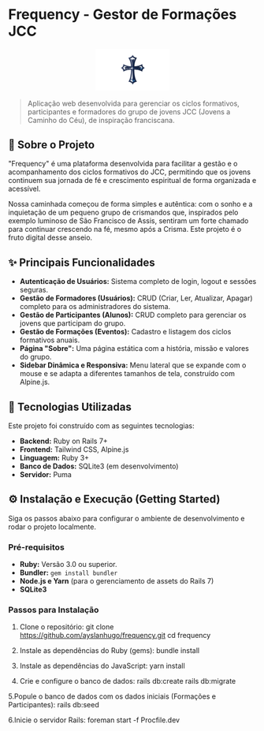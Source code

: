 # Frequency - Gestor de Formações JCC

<p align="center">
  <img src="public/logo.png" width="150" alt="Logo JCC">
</p>

> Aplicação web desenvolvida para gerenciar os ciclos formativos, participantes e formadores do grupo de jovens JCC (Jovens a Caminho do Céu), de inspiração franciscana.

## 📜 Sobre o Projeto

"Frequency" é uma plataforma desenvolvida para facilitar a gestão e o acompanhamento dos ciclos formativos do JCC, permitindo que os jovens continuem sua jornada de fé e crescimento espiritual de forma organizada e acessível.

Nossa caminhada começou de forma simples e autêntica: com o sonho e a inquietação de um pequeno grupo de crismandos que, inspirados pelo exemplo luminoso de São Francisco de Assis, sentiram um forte chamado para continuar crescendo na fé, mesmo após a Crisma. Este projeto é o fruto digital desse anseio.

## ✨ Principais Funcionalidades

* **Autenticação de Usuários:** Sistema completo de login, logout e sessões seguras.
* **Gestão de Formadores (Usuários):** CRUD (Criar, Ler, Atualizar, Apagar) completo para os administradores do sistema.
* **Gestão de Participantes (Alunos):** CRUD completo para gerenciar os jovens que participam do grupo.
* **Gestão de Formações (Eventos):** Cadastro e listagem dos ciclos formativos anuais.
* **Página "Sobre":** Uma página estática com a história, missão e valores do grupo.
* **Sidebar Dinâmica e Responsiva:** Menu lateral que se expande com o mouse e se adapta a diferentes tamanhos de tela, construído com Alpine.js.

## 🚀 Tecnologias Utilizadas

Este projeto foi construído com as seguintes tecnologias:

* **Backend:** Ruby on Rails 7+
* **Frontend:** Tailwind CSS, Alpine.js
* **Linguagem:** Ruby 3+
* **Banco de Dados:** SQLite3 (em desenvolvimento)
* **Servidor:** Puma

## ⚙️ Instalação e Execução (Getting Started)

Siga os passos abaixo para configurar o ambiente de desenvolvimento e rodar o projeto localmente.

### Pré-requisitos

* **Ruby:** Versão 3.0 ou superior.
* **Bundler:** `gem install bundler`
* **Node.js e Yarn** (para o gerenciamento de assets do Rails 7)
* **SQLite3**

### Passos para Instalação

1. Clone o repositório:
   git clone https://github.com/ayslanhugo/frequency.git
   cd frequency

2. Instale as dependências do Ruby (gems):
bundle install

3. Instale as dependências do JavaScript:
yarn install

4. Crie e configure o banco de dados:
rails db:create
rails db:migrate

5.Popule o banco de dados com os dados iniciais (Formações e Participantes):
rails db:seed

6.Inicie o servidor Rails:
foreman start -f Procfile.dev
